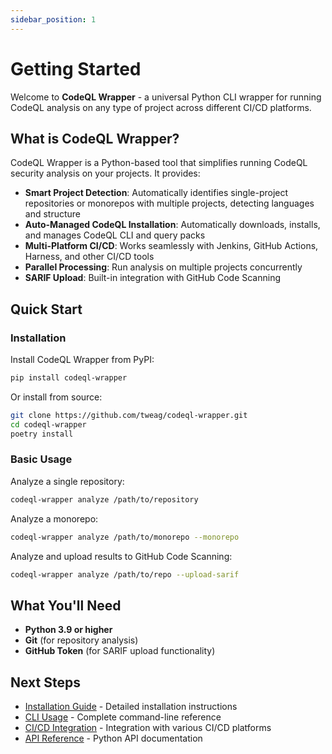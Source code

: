 ```yaml
---
sidebar_position: 1
---
```


# Getting Started

Welcome to **CodeQL Wrapper** - a universal Python CLI wrapper for running CodeQL analysis on any type of project across different CI/CD platforms.

## What is CodeQL Wrapper?

CodeQL Wrapper is a Python-based tool that simplifies running CodeQL security analysis on your projects. It provides:

- **Smart Project Detection**: Automatically identifies single-project repositories or monorepos with multiple projects, detecting languages and structure
- **Auto-Managed CodeQL Installation**: Automatically downloads, installs, and manages CodeQL CLI and query packs
- **Multi-Platform CI/CD**: Works seamlessly with Jenkins, GitHub Actions, Harness, and other CI/CD tools
- **Parallel Processing**: Run analysis on multiple projects concurrently
- **SARIF Upload**: Built-in integration with GitHub Code Scanning

## Quick Start

### Installation

Install CodeQL Wrapper from PyPI:

```bash
pip install codeql-wrapper
```

Or install from source:

```bash
git clone https://github.com/tweag/codeql-wrapper.git
cd codeql-wrapper
poetry install
```

### Basic Usage

Analyze a single repository:

```bash
codeql-wrapper analyze /path/to/repository
```

Analyze a monorepo:

```bash
codeql-wrapper analyze /path/to/monorepo --monorepo
```

Analyze and upload results to GitHub Code Scanning:

```bash
codeql-wrapper analyze /path/to/repo --upload-sarif
```

## What You'll Need

- **Python 3.9 or higher**
- **Git** (for repository analysis)
- **GitHub Token** (for SARIF upload functionality)

## Next Steps

- [Installation Guide](./installation) - Detailed installation instructions
- [CLI Usage](./cli-usage) - Complete command-line reference
- [CI/CD Integration](./cicd-integration) - Integration with various CI/CD platforms
- [API Reference](./api) - Python API documentation



